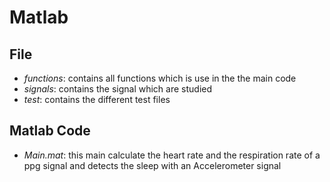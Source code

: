 # Matlab

## File
- *functions*: contains all functions which is use in the the main code
- *signals*: contains the signal which are studied
- *test*: contains the different test files

## Matlab Code
- *Main.mat*: this main calculate the heart rate and the respiration rate of a ppg signal
and detects the sleep with an Accelerometer signal

